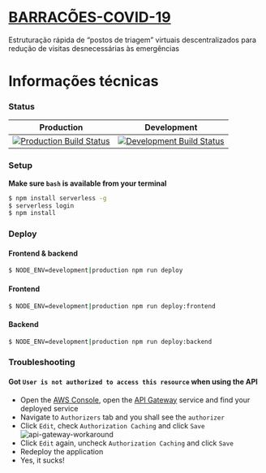 # [BARRACÕES-COVID-19](https://github.com/rodrigogs/barracoes-covid-19/blob/master/media/Barraca%CC%83o%20Digital%20COVID-19.pdf)
Estruturação rápida de “postos de triagem” virtuais descentralizados para redução de visitas desnecessárias às emergências

# Informações técnicas

### Status
| Production | Development |
|:----------:|:-----------:|
| [![Production Build Status](https://travis-ci.com/rodrigogs/barracoes-covid-19.svg?branch=production)](https://travis-ci.com/rodrigogs/barracoes-covid-19) | [![Development Build Status](https://travis-ci.com/rodrigogs/barracoes-covid-19.svg?branch=development)](https://travis-ci.com/rodrigogs/barracoes-covid-19) |

### Setup
**Make sure `bash` is available from your terminal**
```bash
$ npm install serverless -g
$ serverless login
$ npm install
```

### Deploy
#### Frontend & backend
```bash
$ NODE_ENV=development|production npm run deploy
```

#### Frontend
```bash
$ NODE_ENV=development|production npm run deploy:frontend
```

#### Backend
```bash
$ NODE_ENV=development|production npm run deploy:backend
```

### Troubleshooting
#### Got `User is not authorized to access this resource` when using the API
* Open the [AWS Console](https://console.aws.amazon.com/console), open the [API Gateway](https://console.aws.amazon.com/apigateway) service and find your deployed service
* Navigate to `Authorizers` tab and you shall see the `authorizer`
* Click `Edit`, check `Authorization Caching` and click `Save`
    ![api-gateway-workaround](https://github.com/rodrigogs/barracoes-covid-19/blob/master/media/api-gateway-workaround.png)
* Click `Edit` again, uncheck `Authorization Caching` and click `Save`
* Redeploy the application
* Yes, it sucks!
